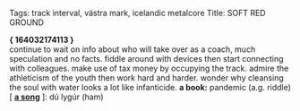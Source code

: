 Tags: track interval, västra mark, icelandic metalcore
Title: SOFT RED GROUND
  
**{ 164032174113 }**  
continue to wait on info about who will take over as a coach, much speculation and no facts. fiddle around with devices then start connecting with colleagues. make use of tax money by occupying the track. admire the athleticism of the youth then work hard and harder. wonder why cleansing the soul with water looks a lot like infanticide.
**a book:** pandemic (a.g. riddle)  
[ [**a song**](https://open.spotify.com/track/4vGasaMDiFcVAKLXIuIi90) ]: dú lygúr (ham)
  
